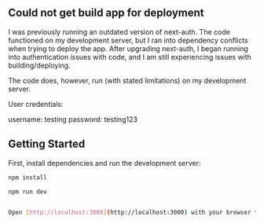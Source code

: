 ## Could not get build app for deployment
I was previously running an outdated version of next-auth. The code functioned on my development server, but I ran into dependency conflicts when trying to deploy the app. After upgrading next-auth, I began running into authentication issues with code, and I am still experiencing issues with building/deploying. 

The code does, however, run (with stated limitations) on my development server. 

User credentials:

username: testing
password: testing123


## Getting Started

First, install dependencies and run the development server:

```bash
npm install

npm run dev


Open [http://localhost:3000](http://localhost:3000) with your browser to see the result.

